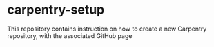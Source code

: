 # carpentry-setup
This repository contains instruction on how to create a new Carpentry repository, with the associated GitHub page

